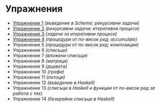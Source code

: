 Упражнения
==========
* [Упражнение 1](01/) _(въведение в Scheme; рекурсивни задачи)_
* [Упражнение 2](02/) _(рекурсивни задачи; итеративни процеси)_
* [Упражнение 3](03/) _(задачи за итеративни процеси)_
* [Упражнение 4](04/) _(процедури от по-висок ред; accumulate)_
* Упражнение 5 _(процедури от по-висок ред; композиции)_
* Упражнение 6 _(списъци)_
* Упражнение 7 _(вложени списъци)_
* Упражнение 8 _(матрици)_
* Упражнение 9 _(дървета)_
* Упражнение 10 _(графи)_
* Упражнение 11 _(потоци)_
* Упражнение 12 _(въведение в Haskell)_
* Упражнение 13 _(списъци в Haskell и функции от по-висок ред за работа с тях)_
* Упражнение 14 _(безкрайни списъци в Haskell)_
